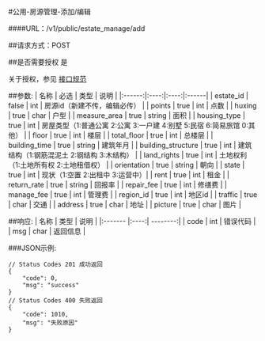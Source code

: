 #公用-房源管理-添加/编辑

####URL：/v1/public/estate_manage/add

##请求方式：POST

##是否需要授权
是

关于授权，参见 [接口规范][1]

##参数:
| 名称 | 必选 | 类型 | 说明 |
|:------:|:----:|:----:|:------|
| estate_id | false | int | 房源id（新建不传，编辑必传） |
| points | true | int | 点数 |
| huxing | true | char | 户型 |
| measure_area | true | string | 面积 |
| housing_type | true | int | 房屋类型（1:普通公寓 2:公寓 3:一户建 4:别墅 5:民宿 6:简易旅馆 0:其他） |
| floor | true | int | 楼层 |
| total_floor | true | int | 总楼层 |
| building_time | true | string | 建筑年月 |
| building_structure | true | int | 建筑结构（1:钢筋混泥土 2:钢结构 3:木结构） |
| land_rights | true | int | 土地权利（1:土地所有权 2:土地租借权） |
| orientation | true | string | 朝向 |
| state | true | int | 现状（1:空置 2:出租中 3:运营中）|
| rent | true | int | 租金 |
| return_rate | true | string | 回报率 |
| repair_fee | true | int | 修缮费 |
| manage_fee | true | int | 管理费 |
| region_id | true | int | 地区id |
| traffic | true | char | 交通 |
| address | true | char | 地址 |
| picture | true | char | 图片 |

##响应:
| 名称  | 类型  | 说明 |
|:------- |:----:| --------:|
| code    | int  |  错误代码 |
| msg     | char |  返回信息 |

###JSON示例:
```
// Status Codes 201 成功返回
{
    "code": 0,
    "msg": "success"
}
// Status Codes 400 失败返回
{
    "code": 1010,
    "msg": "失败原因"
}
```
[1]: ../read/auth.html